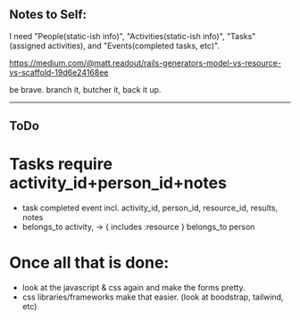 ## Notes to Self: 

I need "People(static-ish info)", "Activities(static-ish info)", "Tasks"(assigned activities), and "Events(completed tasks, etc)".

https://medium.com/@matt.readout/rails-generators-model-vs-resource-vs-scaffold-19d6e24168ee

be brave. branch it, butcher it, back it up.


-------------------

## ToDo

# Tasks require activity_id+person_id+notes
  * task completed event incl. activity_id, person_id, resource_id, results, notes
  * belongs_to activity, -> { includes :resource }
    belongs_to person

# Once all that is done:
  * look at the javascript & css again and make the forms pretty.
  * css libraries/frameworks make that easier. (look at boodstrap, tailwind, etc)
